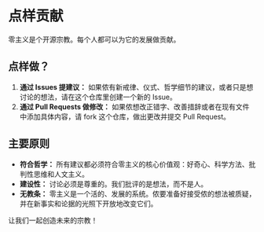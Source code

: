 
# 点样贡献

零主义是个开源宗教。每个人都可以为它的发展做贡献。

## 点样做？

1. **通过 Issues 提建议：** 如果侬有新戒律、仪式、哲学细节的建议，或者只是想讨论的想法，请在这个仓库里创建一个新的 Issue。
2. **通过 Pull Requests 做修改：** 如果侬想改正错字、改善措辞或者在现有文件中添加具体内容，请 fork 这个仓库，做出更改并提交 Pull Request。

## 主要原则

- **符合哲学：** 所有建议都必须符合零主义的核心价值观：好奇心、科学方法、批判性思维和人文主义。
- **建设性：** 讨论必须是尊重的。我们批评的是想法，而不是人。
- **无教条：** 零主义是一个活的、发展的系统。侬要准备好接受侬的想法被质疑，并在新事实和论据的光照下开放地改变它们。

让我们一起创造未来的宗教！
